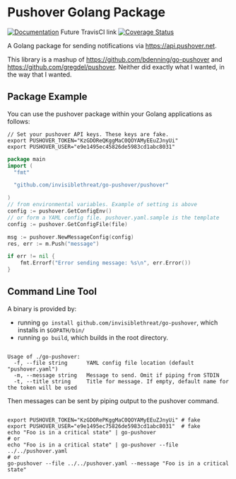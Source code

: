 # Pushover Golang Package

[![Documentation](https://godoc.org/github.com/invisiblethreat/go-pushover?status.svg)](https://godoc.org/github.com/invisiblethreat/go-pushover) Future TravisCI link [![Coverage Status](https://coveralls.io/repos/invisiblethreat/go-pushover/badge.svg?branch=master&service=github)](https://coveralls.io/github/invisiblethreat/go-pushover?branch=master)

A Golang package for sending notifications via https://api.pushover.net.

This library is a mashup of https://github.com/bdenning/go-pushover and
https://github.com/gregdel/pushover. Neither did exactly what I wanted, in the
way that I wanted.

## Package Example

You can use the pushover package within your Golang applications as follows:

```shell
// Set your pushover API keys. These keys are fake.
export PUSHOVER_TOKEN="KzGDOReQKggMaC0QOYAMyEEuZJnyUi"
export PUSHOVER_USER="e9e1495ec45826de5983cd1abc8031"
```

```go
package main
import (
  "fmt"

  "github.com/invisiblethreat/go-pushover/pushover"

)
// from environmental variables. Example of setting is above
config := pushover.GetConfigEnv()
// or form a YAML config file. pushover.yaml.sample is the template
config := pushover.GetConfigFile(file)

msg := pushover.NewMessageConfig(config)
res, err := m.Push("message")

if err != nil {
    fmt.Errorf("Error sending message: %s\n", err.Error())
}
```

## Command Line Tool

A binary is provided by:

* running `go install github.com/invisiblethreat/go-pushover`, which installs in `$GOPATH/bin/`
* running `go build`, which builds in the root directory.

```shell

Usage of ./go-pushover:
  -f, --file string      YAML config file location (default "pushover.yaml")
  -m, --message string   Message to send. Omit if piping from STDIN
  -t, --title string     Title for message. If empty, default name for the token will be used

  ```

Then messages can be sent by piping output to the pushover command.

```shell

export PUSHOVER_TOKEN="KzGDORePKggMaC0QOYAMyEEuZJnyUi" # fake
export PUSHOVER_USER="e9e1495ec75826de5983cd1abc8031"  # fake
echo "Foo is in a critical state" | go-pushover
# or
echo "Foo is in a critical state" | go-pushover --file ../../pushover.yaml
# or
go-pushover --file ../../pushover.yaml --message "Foo is in a critical state"


```
